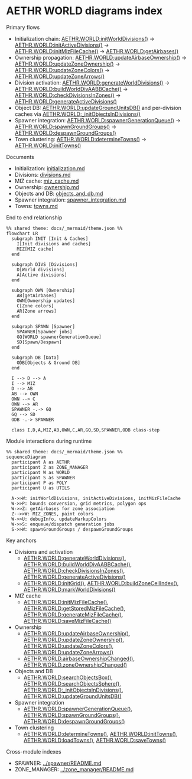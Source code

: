 # AETHR WORLD diagrams index

Primary flows
- Initialization chain: [AETHR.WORLD:initWorldDivisions()](../../dev/WORLD.lua:1176) -> [AETHR.WORLD:initActiveDivisions()](../../dev/WORLD.lua:1083) -> [AETHR.WORLD:initMizFileCache()](../../dev/WORLD.lua:90) -> [AETHR.WORLD:getAirbases()](../../dev/WORLD.lua:428)
- Ownership propagation: [AETHR.WORLD:updateAirbaseOwnership()](../../dev/WORLD.lua:501) -> [AETHR.WORLD:updateZoneOwnership()](../../dev/WORLD.lua:633) -> [AETHR.WORLD:updateZoneColors()](../../dev/WORLD.lua:683) -> [AETHR.WORLD:updateZoneArrows()](../../dev/WORLD.lua:730)
- Division activation: [AETHR.WORLD:generateWorldDivisions()](../../dev/WORLD.lua:1156) -> [AETHR.WORLD:buildWorldDivAABBCache()](../../dev/WORLD.lua:1206) -> [AETHR.WORLD:checkDivisionsInZones()](../../dev/WORLD.lua:1328) -> [AETHR.WORLD:generateActiveDivisions()](../../dev/WORLD.lua:1067)
- Object DB: [AETHR.WORLD:updateGroundUnitsDB()](../../dev/WORLD.lua:860) and per-division caches via [AETHR.WORLD:_initObjectsInDivisions()](../../dev/WORLD.lua:1395)
- Spawner integration: [AETHR.WORLD:spawnerGenerationQueue()](../../dev/WORLD.lua:801) -> [AETHR.WORLD:spawnGroundGroups()](../../dev/WORLD.lua:538) -> [AETHR.WORLD:despawnGroundGroups()](../../dev/WORLD.lua:590)
- Town clustering: [AETHR.WORLD:determineTowns()](../../dev/WORLD.lua:1460) -> [AETHR.WORLD:initTowns()](../../dev/WORLD.lua:1513)

Documents
- Initialization: [initialization.md](./initialization.md)
- Divisions: [divisions.md](./divisions.md)
- MIZ cache: [miz_cache.md](./miz_cache.md)
- Ownership: [ownership.md](./ownership.md)
- Objects and DB: [objects_and_db.md](./objects_and_db.md)
- Spawner integration: [spawner_integration.md](./spawner_integration.md)
- Towns: [towns.md](./towns.md)

End to end relationship

```mermaid
%% shared theme: docs/_mermaid/theme.json %%
flowchart LR
  subgraph INIT [Init & Caches]
    I[Init divisions and caches]
    MIZ[MIZ cache]
  end

  subgraph DIVS [Divisions]
    D[World divisions]
    A[Active divisions]
  end

  subgraph OWN [Ownership]
    AB[getAirbases]
    OWN[Ownership updates]
    C[Zone colors]
    AR[Zone arrows]
  end

  subgraph SPAWN [Spawner]
    SPAWNER[Spawner jobs]
    GQ[WORLD spawnerGenerationQueue]
    SD[Spawn/Despawn]
  end

  subgraph DB [Data]
    ODB[Objects & Ground DB]
  end

  I --> D --> A
  I --> MIZ
  D --> AB
  AB --> OWN
  OWN --> C
  OWN --> AR
  SPAWNER -.-> GQ
  GQ --> SD
  ODB -.-> SPAWNER

  class I,D,A,MIZ,AB,OWN,C,AR,GQ,SD,SPAWNER,ODB class-step
```

Module interactions during runtime

```mermaid
%% shared theme: docs/_mermaid/theme.json %%
sequenceDiagram
  participant A as AETHR
  participant Z as ZONE_MANAGER
  participant W as WORLD
  participant S as SPAWNER
  participant P as POLY
  participant U as UTILS

  A->>W: initWorldDivisions, initActiveDivisions, initMizFileCache
  W->>P: bounds conversion, grid metrics, polygon ops
  W->>Z: getAirbases for zone association
  Z-->>W: MIZ_ZONES, paint colors
  W->>U: debugInfo, updateMarkupColors
  W->>S: enqueue/dispatch generation jobs
  S->>W: spawnGroundGroups / despawnGroundGroups
```

Key anchors
- Divisions and activation
  - [AETHR.WORLD:generateWorldDivisions()](../../dev/WORLD.lua:1156), [AETHR.WORLD:buildWorldDivAABBCache()](../../dev/WORLD.lua:1206), [AETHR.WORLD:checkDivisionsInZones()](../../dev/WORLD.lua:1328), [AETHR.WORLD:generateActiveDivisions()](../../dev/WORLD.lua:1067)
  - [AETHR.WORLD:initGrid()](../../dev/WORLD.lua:1236), [AETHR.WORLD:buildZoneCellIndex()](../../dev/WORLD.lua:1268), [AETHR.WORLD:markWorldDivisions()](../../dev/WORLD.lua:284)
- MIZ cache
  - [AETHR.WORLD:initMizFileCache()](../../dev/WORLD.lua:90), [AETHR.WORLD:getStoredMizFileCache()](../../dev/WORLD.lua:109), [AETHR.WORLD:generateMizFileCache()](../../dev/WORLD.lua:187), [AETHR.WORLD:saveMizFileCache()](../../dev/WORLD.lua:145)
- Ownership
  - [AETHR.WORLD:updateAirbaseOwnership()](../../dev/WORLD.lua:501), [AETHR.WORLD:updateZoneOwnership()](../../dev/WORLD.lua:633), [AETHR.WORLD:updateZoneColors()](../../dev/WORLD.lua:683), [AETHR.WORLD:updateZoneArrows()](../../dev/WORLD.lua:730)
  - [AETHR.WORLD.airbaseOwnershipChanged()](../../dev/WORLD.lua:970), [AETHR.WORLD.zoneOwnershipChanged()](../../dev/WORLD.lua:1006)
- Objects and DB
  - [AETHR.WORLD:searchObjectsBox()](../../dev/WORLD.lua:334), [AETHR.WORLD:searchObjectsSphere()](../../dev/WORLD.lua:384), [AETHR.WORLD:_initObjectsInDivisions()](../../dev/WORLD.lua:1395), [AETHR.WORLD:updateGroundUnitsDB()](../../dev/WORLD.lua:860)
- Spawner integration
  - [AETHR.WORLD:spawnerGenerationQueue()](../../dev/WORLD.lua:801), [AETHR.WORLD:spawnGroundGroups()](../../dev/WORLD.lua:538), [AETHR.WORLD:despawnGroundGroups()](../../dev/WORLD.lua:590)
- Town clustering
  - [AETHR.WORLD:determineTowns()](../../dev/WORLD.lua:1460), [AETHR.WORLD:initTowns()](../../dev/WORLD.lua:1513), [AETHR.WORLD:loadTowns()](../../dev/WORLD.lua:1528), [AETHR.WORLD:saveTowns()](../../dev/WORLD.lua:1541)

Cross-module indexes
- SPAWNER: [../spawner/README.md](../spawner/README.md)
- ZONE_MANAGER: [../zone_manager/README.md](../zone_manager/README.md)